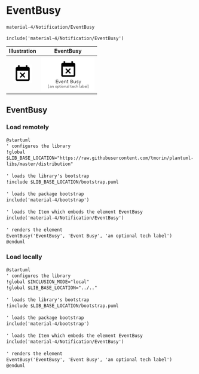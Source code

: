 # EventBusy


```text
material-4/Notification/EventBusy
```

```text
include('material-4/Notification/EventBusy')
```



| Illustration | EventBusy |
| :---: | :---: |
| ![illustration for Illustration](../../material-4/Notification/EventBusy.png) | ![illustration for EventBusy](../../material-4/Notification/EventBusy.Local.png) |




## EventBusy

### Load remotely
```plantuml
@startuml
' configures the library
!global $LIB_BASE_LOCATION="https://raw.githubusercontent.com/tmorin/plantuml-libs/master/distribution"

' loads the library's bootstrap
!include $LIB_BASE_LOCATION/bootstrap.puml

' loads the package bootstrap
include('material-4/bootstrap')

' loads the Item which embeds the element EventBusy
include('material-4/Notification/EventBusy')

' renders the element
EventBusy('EventBusy', 'Event Busy', 'an optional tech label')
@enduml
```

### Load locally
```plantuml
@startuml
' configures the library
!global $INCLUSION_MODE="local"
!global $LIB_BASE_LOCATION="../.."

' loads the library's bootstrap
!include $LIB_BASE_LOCATION/bootstrap.puml

' loads the package bootstrap
include('material-4/bootstrap')

' loads the Item which embeds the element EventBusy
include('material-4/Notification/EventBusy')

' renders the element
EventBusy('EventBusy', 'Event Busy', 'an optional tech label')
@enduml
```

